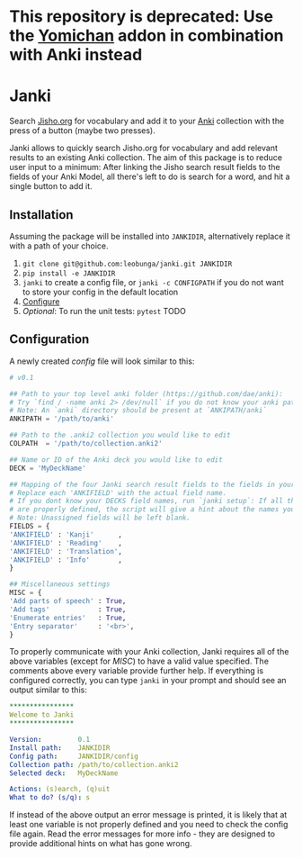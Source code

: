 # This repository is deprecated: Use the [Yomichan](https://foosoft.net/projects/yomichan/) addon in combination with Anki instead

# Janki

Search [Jisho.org](https://jisho.org/) for vocabulary and add it to your [Anki](https://apps.ankiweb.net) collection with the press of a button (maybe two presses).

Janki allows to quickly search Jisho.org for vocabulary and add relevant results to an existing Anki collection.
The aim of this package is to reduce user input to a minimum: After linking the Jisho search result fields to the fields of your Anki Model, all there's left to do is search for a word, and hit a single button to add it.



## Installation
Assuming the package will be installed into `JANKIDIR`, alternatively replace it with a path of your choice.

1. `git clone git@github.com:leobunga/janki.git JANKIDIR`
2. `pip install -e JANKIDIR`
3. `janki` to create a config file, or `janki -c CONFIGPATH` if you do not want to store your config in the default location
4. [Configure](#configuration)
5. *Optional*: To run the unit tests: `pytest` TODO


## Configuration
A newly created *config* file will look similar to this:

```python
# v0.1

## Path to your top level anki folder (https://github.com/dae/anki):
# Try `find / -name anki 2> /dev/null` if you do not know your anki path
# Note: An `anki` directory should be present at `ANKIPATH/anki`
ANKIPATH = '/path/to/anki'

## Path to the .anki2 collection you would like to edit
COLPATH  = '/path/to/collection.anki2'

## Name or ID of the Anki deck you would like to edit
DECK = 'MyDeckName'

## Mapping of the four Janki search result fields to the fields in your Anki DECK.
# Replace each 'ANKIFIELD' with the actual field name.
# If you dont know your DECKS field names, run `janki setup`: If all the paths above
# are properly defined, the script will give a hint about the names you can use.
# Note: Unassigned fields will be left blank.
FIELDS = {
'ANKIFIELD' : 'Kanji'      ,
'ANKIFIELD' : 'Reading'    ,
'ANKIFIELD' : 'Translation',
'ANKIFIELD' : 'Info'       ,
}

## Miscellaneous settings
MISC = {
'Add parts of speech' : True,
'Add tags'            : True,
'Enumerate entries'   : True,
'Entry separator'     : '<br>',
}
```

To properly communicate with your Anki collection, Janki requires all of the above variables (except for *MISC*) to have a valid value specified.
The comments above every variable provide further help.
If everything is configured correctly, you can type `janki` in your prompt and should see an output similar to this:

```yaml
****************
Welcome to Janki
****************

Version:         0.1
Install path:    JANKIDIR
Config path:     JANKIDIR/config
Collection path: /path/to/collection.anki2
Selected deck:   MyDeckName

Actions: (s)earch, (q)uit
What to do? (s/q): s
```

If instead of the above output an error message is printed, it is likely that
at least one variable is not properly defined and you need to check the config file again.
Read the error messages for more info - they are designed to provide additional hints on what has gone wrong.
